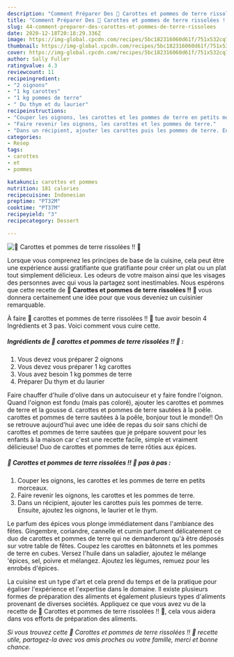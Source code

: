 ```yaml
---
description: "Comment Préparer Des 🥕 Carottes et pommes de terre rissolées !! 🥔"
title: "Comment Préparer Des 🥕 Carottes et pommes de terre rissolées !! 🥔"
slug: 44-comment-preparer-des-carottes-et-pommes-de-terre-rissolees
date: 2020-12-18T20:18:29.336Z
image: https://img-global.cpcdn.com/recipes/5bc182316060d61f/751x532cq70/🥕-carottes-et-pommes-de-terre-rissolees-🥔-photo-principale-de-la-recette.jpg
thumbnail: https://img-global.cpcdn.com/recipes/5bc182316060d61f/751x532cq70/🥕-carottes-et-pommes-de-terre-rissolees-🥔-photo-principale-de-la-recette.jpg
cover: https://img-global.cpcdn.com/recipes/5bc182316060d61f/751x532cq70/🥕-carottes-et-pommes-de-terre-rissolees-🥔-photo-principale-de-la-recette.jpg
author: Sally Fuller
ratingvalue: 4.3
reviewcount: 11
recipeingredient:
- "2 oignons"
- "1 kg carottes"
- "1 kg pommes de terre"
- " Du thym et du laurier"
recipeinstructions:
- "Couper les oignons, les carottes et les pommes de terre en petits morceaux."
- "Faire revenir les oignons, les carottes et les pommes de terre."
- "Dans un récipient, ajouter les carottes puis les pommes de terre. Ensuite, ajoutez les oignons, le laurier et le thym."
categories:
- Resep
tags:
- carottes
- et
- pommes

katakunci: carottes et pommes 
nutrition: 181 calories
recipecuisine: Indonesian
preptime: "PT32M"
cooktime: "PT37M"
recipeyield: "3"
recipecategory: Dessert

---
```



![🥕 Carottes et pommes de terre rissolées !! 🥔](https://img-global.cpcdn.com/recipes/5bc182316060d61f/751x532cq70/🥕-carottes-et-pommes-de-terre-rissolees-🥔-photo-principale-de-la-recette.jpg)

Lorsque vous comprenez les principes de base de la cuisine, cela peut être une expérience aussi gratifiante que gratifiante pour créer un plat ou un plat tout simplement délicieux. Les odeurs de votre maison ainsi que les visages des personnes avec qui vous la partagez sont inestimables. Nous espérons que cette recette de <strong> 🥕 Carottes et pommes de terre rissolées !! 🥔 </strong> vous donnera certainement une idée pour que vous deveniez un cuisinier remarquable.

<!--inarticleads1-->

À faire 🥕 carottes et pommes de terre rissolées !! 🥔 tue avoir besoin 4 Ingrédients et 3 pas. Voici comment vous cuire cette.

##### Ingrédients de 🥕 carottes et pommes de terre rissolées !! 🥔 :

1. Vous devez vous préparer 2 oignons
1. Vous devez vous préparer 1 kg carottes
1. Vous avez besoin 1 kg pommes de terre
1. Préparer  Du thym et du laurier


Faire chauffer d&#39;huile d&#39;olive dans un autocuiseur et y faire fondre l&#39;oignon. Quand l&#39;oignon est fondu (mais pas coloré), ajouter les carottes et pommes de terre et la gousse d. carottes et pommes de terre sautées à la poêle. carottes et pommes de terre sautées à la poêle, bonjour tout le monde!! On se retrouve aujourd&#39;hui avec une idée de repas du soir sans chichi de carottes et pommes de terre sautées que je prépare souvent pour les enfants à la maison car c&#39;est une recette facile, simple et vraiment délicieuse! Duo de carottes et pommes de terre rôties aux épices. 

<!--inarticleads2-->

##### 🥕 Carottes et pommes de terre rissolées !! 🥔 pas à pas :

1. Couper les oignons, les carottes et les pommes de terre en petits morceaux.
1. Faire revenir les oignons, les carottes et les pommes de terre.
1. Dans un récipient, ajouter les carottes puis les pommes de terre. Ensuite, ajoutez les oignons, le laurier et le thym.


Le parfum des épices vous plonge immédiatement dans l&#39;ambiance des fêtes. Gingembre, coriandre, cannelle et cumin parfument délicatement ce duo de carottes et pommes de terre qui ne demanderont qu&#39;à être déposés sur votre table de fêtes. Coupez les carottes en bâtonnets et les pommes de terre en cubes. Versez l&#39;huile dans un saladier, ajoutez le mélange &#39;épices, sel, poivre et mélangez. Ajoutez les légumes, remuez pour les enrobés d&#39;épices. 

<!--inarticleads1-->

<p>
La cuisine est un type d'art et cela prend du temps et de la pratique pour égaliser l'expérience et l'expertise dans le domaine. Il existe plusieurs formes de préparation des aliments et également plusieurs types d'aliments provenant de diverses sociétés. Appliquez ce que vous avez vu de la recette de 🥕 Carottes et pommes de terre rissolées !! 🥔, cela vous aidera dans vos efforts de préparation des aliments.
</p>

<p>
<i>Si vous trouvez cette 🥕 Carottes et pommes de terre rissolées !! 🥔 recette utile, partagez-la avec vos amis proches ou votre famille, merci et bonne chance.</i>
</p>

